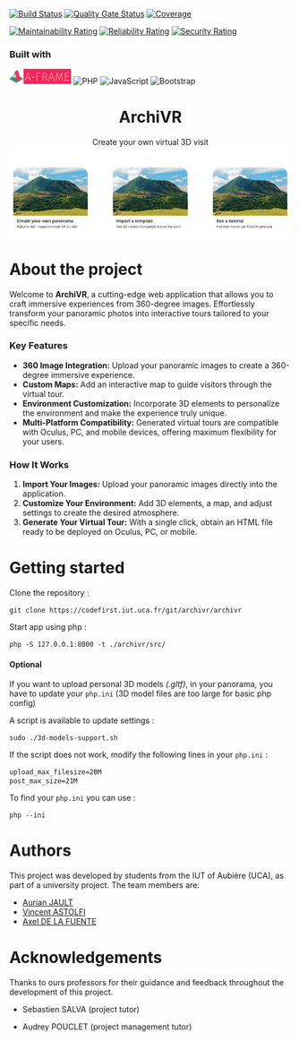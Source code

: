 [![Build Status](https://codefirst.iut.uca.fr/api/badges/archivr/archivr/status.svg)](https://codefirst.iut.uca.fr/archivr/archivr) [![Quality Gate Status](https://codefirst.iut.uca.fr/sonar/api/project_badges/measure?project=archivr&metric=alert_status&token=97d8dade15a32baa978ecaa4fd832bf09c5c10f5)](https://codefirst.iut.uca.fr/sonar/dashboard?id=archivr) [![Coverage](https://codefirst.iut.uca.fr/sonar/api/project_badges/measure?project=archivr&metric=coverage&token=97d8dade15a32baa978ecaa4fd832bf09c5c10f5)](https://codefirst.iut.uca.fr/sonar/dashboard?id=archivr)

[![Maintainability Rating](https://codefirst.iut.uca.fr/sonar/api/project_badges/measure?project=archivr&metric=sqale_rating&token=97d8dade15a32baa978ecaa4fd832bf09c5c10f5)](https://codefirst.iut.uca.fr/sonar/dashboard?id=archivr) [![Reliability Rating](https://codefirst.iut.uca.fr/sonar/api/project_badges/measure?project=archivr&metric=reliability_rating&token=97d8dade15a32baa978ecaa4fd832bf09c5c10f5)](https://codefirst.iut.uca.fr/sonar/dashboard?id=archivr) [![Security Rating](https://codefirst.iut.uca.fr/sonar/api/project_badges/measure?project=archivr&metric=security_rating&token=97d8dade15a32baa978ecaa4fd832bf09c5c10f5)](https://codefirst.iut.uca.fr/sonar/dashboard?id=archivr)

### Built with

<img src="./Documentation/images/aframe.png" width="110"> ![PHP](https://img.shields.io/badge/php-%23777BB4.svg?style=for-the-badge&logo=php&logoColor=white) ![JavaScript](https://img.shields.io/badge/javascript-%23323330.svg?style=for-the-badge&logo=javascript&logoColor=%23F7DF1E) ![Bootstrap](https://img.shields.io/badge/bootstrap-%238511FA.svg?style=for-the-badge&logo=bootstrap&logoColor=white) 


<div align="center">
    <h1>ArchiVR</h1
    <span>Create your own virtual 3D visit</span>
    <img src="./Documentation/images/archivr-homepage.png">
</div>

# About the project

Welcome to **ArchiVR**, a cutting-edge web application that allows you to craft immersive experiences from 360-degree images. Effortlessly transform your panoramic photos into interactive tours tailored to your specific needs.

### Key Features

- **360 Image Integration:** Upload your panoramic images to create a 360-degree immersive experience.
- **Custom Maps:** Add an interactive map to guide visitors through the virtual tour.
- **Environment Customization:** Incorporate 3D elements to personalize the environment and make the experience truly unique.
- **Multi-Platform Compatibility:** Generated virtual tours are compatible with Oculus, PC, and mobile devices, offering maximum flexibility for your users.

### How It Works

1. **Import Your Images:** Upload your panoramic images directly into the application.
2. **Customize Your Environment:** Add 3D elements, a map, and adjust settings to create the desired atmosphere.
3. **Generate Your Virtual Tour:** With a single click, obtain an HTML file ready to be deployed on Oculus, PC, or mobile.

# Getting started

Clone the repository :

```
git clone https://codefirst.iut.uca.fr/git/archivr/archivr
```

Start app using php :

```
php -S 127.0.0.1:8000 -t ./archivr/src/
```

#### Optional

If you want to upload personal 3D models _(.gltf)_, in your panorama, you have to update your `php.ini` (3D model files are too large for basic php config)

A script is available to update settings :

```
sudo ./3d-models-support.sh
```

If the script does not work, modify the following lines in your `php.ini` :

```
upload_max_filesize=20M
post_max_size=21M
```

To find your `php.ini` you can use :

```
php --ini
```

# Authors

This project was developed by students from the IUT of Aubière (UCA), as part of a university project. The team members are:

- [Aurian JAULT](https://codefirst.iut.uca.fr/git/aurian.jault)
- [Vincent ASTOLFI](https://codefirst.iut.uca.fr/git/vincent.astolfi)
- [Axel DE LA FUENTE](https://codefirst.iut.uca.fr/git/axel.de_la_fuente)

# Acknowledgements

Thanks to ours professors for their guidance and feedback throughout the development of this project.

- Sebastien SALVA (project tutor)

- Audrey POUCLET (project management tutor)
